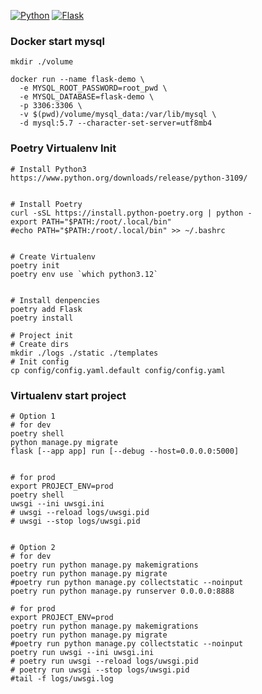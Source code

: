 [![Python](https://img.shields.io/badge/Python-3.12.2-red)](https://www.python.org/downloads/release/python-3109/)
[![Flask](https://img.shields.io/badge/flask-3.0.3-blue)](https://flask.palletsprojects.com/en/3.0.x/)

### Docker start mysql
```shell
mkdir ./volume

docker run --name flask-demo \
  -e MYSQL_ROOT_PASSWORD=root_pwd \
  -e MYSQL_DATABASE=flask-demo \
  -p 3306:3306 \
  -v $(pwd)/volume/mysql_data:/var/lib/mysql \
  -d mysql:5.7 --character-set-server=utf8mb4
```

### Poetry Virtualenv Init
```shell
# Install Python3
https://www.python.org/downloads/release/python-3109/


# Install Poetry
curl -sSL https://install.python-poetry.org | python -
export PATH="$PATH:/root/.local/bin"
#echo PATH="$PATH:/root/.local/bin" >> ~/.bashrc


# Create Virtualenv
poetry init
poetry env use `which python3.12`


# Install denpencies
poetry add Flask
poetry install

# Project init
# Create dirs
mkdir ./logs ./static ./templates
# Init config
cp config/config.yaml.default config/config.yaml
```

### Virtualenv start project
```shell
# Option 1
# for dev
poetry shell
python manage.py migrate
flask [--app app] run [--debug --host=0.0.0.0:5000]


# for prod
export PROJECT_ENV=prod
poetry shell
uwsgi --ini uwsgi.ini
# uwsgi --reload logs/uwsgi.pid
# uwsgi --stop logs/uwsgi.pid


# Option 2
# for dev
poetry run python manage.py makemigrations
poetry run python manage.py migrate
#poetry run python manage.py collectstatic --noinput
poetry run python manage.py runserver 0.0.0.0:8888

# for prod
export PROJECT_ENV=prod
poetry run python manage.py makemigrations
poetry run python manage.py migrate
#poetry run python manage.py collectstatic --noinput
poetry run uwsgi --ini uwsgi.ini
# poetry run uwsgi --reload logs/uwsgi.pid
# poetry run uwsgi --stop logs/uwsgi.pid
#tail -f logs/uwsgi.log
```
